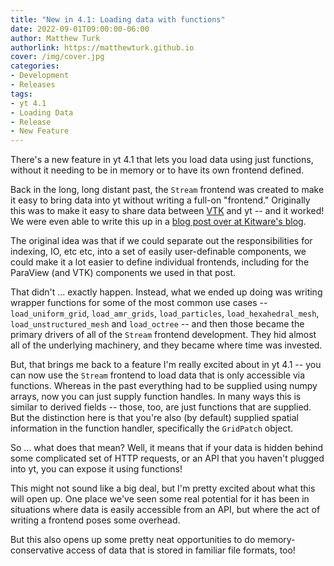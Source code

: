 ```yaml
---
title: "New in 4.1: Loading data with functions"
date: 2022-09-01T09:00:00-06:00
author: Matthew Turk
authorlink: https://matthewturk.github.io
cover: /img/cover.jpg
categories:
- Development
- Releases
tags:
- yt 4.1
- Loading Data
- Release
- New Feature
---
```


There's a new feature in yt 4.1 that lets you load data using just functions, without it needing to be in memory or to have its own frontend defined.

Back in the long, long distant past, the `Stream` frontend was created to make it easy to bring data into yt without writing a full-on "frontend." Originally this was to make it easy to share data between [VTK](https://vtk.org/) and yt -- and it worked! We were even able to write this up in a [blog post over at Kitware's blog](https://www.kitware.com/a-yt-plugin-for-paraview/).

The original idea was that if we could separate out the responsibilities for indexing, IO, etc etc, into a set of easily user-definable components, we could make it a lot easier to define individual frontends, including for the ParaView (and VTK) components we used in that post.

That didn't ... exactly happen. Instead, what we ended up doing was writing wrapper functions for some of the most common use cases -- `load_uniform_grid`, `load_amr_grids`, `load_particles`, `load_hexahedral_mesh`, `load_unstructured_mesh` and `load_octree` -- and then those became the primary drivers of all of the `Stream` frontend development. They hid almost all of the underlying machinery, and they became where time was invested.

But, that brings me back to a feature I'm really excited about in yt 4.1 -- you can now use the `Stream` frontend to load data that is only accessible via functions. Whereas in the past everything had to be supplied using numpy arrays, now you can just supply function handles. In many ways this is similar to derived fields -- those, too, are just functions that are supplied. But the distinction here is that you're also (by default) supplied spatial information in the function handler, specifically the `GridPatch` object.

So ... what does that mean? Well, it means that if your data is hidden behind some complicated set of HTTP requests, or an API that you haven't plugged into yt, you can expose it using functions!

This might not sound like a big deal, but I'm pretty excited about what this will open up. One place we've seen some real potential for it has been in situations where data is easily accessible from an API, but where the act of writing a frontend poses some overhead.

But this also opens up some pretty neat opportunities to do memory-conservative access of data that is stored in familiar file formats, too!
